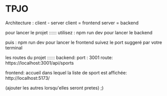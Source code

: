 # TPJO
Architecture : client - server
client = frontend
server = backend

pour lancer le projet ::::::
utilisez : npm run dev
pour lancer le backend

puis : npm run dev
pour lancer le frontend
suivez le port suggeré par votre terminal

les routes du projet ::::::
backend:
port : 3001
route:
https://localhost:3001/api/sports

frontend:
accueil dans lequel la liste de sport est affichée:
http://localhost:5173/

(ajouter les autres lorsqu'elles seront pretes) ;)
